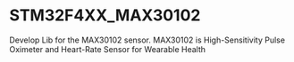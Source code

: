 # STM32F4XX_MAX30102
Develop Lib for the MAX30102 sensor. MAX30102 is High-Sensitivity Pulse Oximeter and Heart-Rate Sensor for Wearable Health
